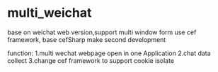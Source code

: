 # multi_weichat
base on weichat web version,support multi window form
use cef framework, base cefSharp make second development

function:
1.multi wechat webpage open in one Application
2.chat data collect
3.change cef framework to support cookie isolate

